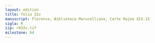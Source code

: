 ```yaml
---
layout: edition
title: folio 32v
manuscript: Florence, Biblioteca Marucelliana, Carte Rajna XIX.15
sigla: R
iip: r032v.tif
milestone: 64
---
```

